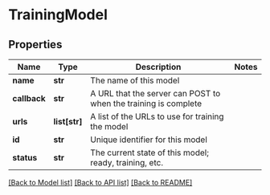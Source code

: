 # TrainingModel

## Properties
Name | Type | Description | Notes
------------ | ------------- | ------------- | -------------
**name** | **str** | The name of this model | 
**callback** | **str** | A URL that the server can POST to when the training is complete | 
**urls** | **list[str]** | A list of the URLs to use for training the model | 
**id** | **str** | Unique identifier for this model | 
**status** | **str** | The current state of this model; ready, training, etc. | 

[[Back to Model list]](../README.md#documentation-for-models) [[Back to API list]](../README.md#documentation-for-api-endpoints) [[Back to README]](../README.md)


